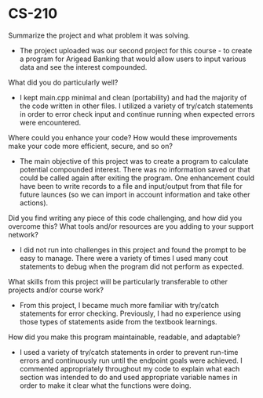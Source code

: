 # CS-210

Summarize the project and what problem it was solving.
- The project uploaded was our second project for this course - to create a program for Arigead Banking that would allow users to input various data and see the interest compounded. 

What did you do particularly well?
- I kept main.cpp minimal and clean (portability) and had the majority of the code written in other files. I utilized a variety of try/catch statements in order to error check input and continue running when expected errors were encountered. 

Where could you enhance your code? How would these improvements make your code more efficient, secure, and so on?
- The main objective of this project was to create a program to calculate potential compounded interest. There was no information saved or that could be called again after exiting the program. One enhancement could have been to write records to a file and input/output from that file for future launces (so we can import in account information and take other actions). 

Did you find writing any piece of this code challenging, and how did you overcome this? What tools and/or resources are you adding to your support network?
- I did not run into challenges in this project and found the prompt to be easy to manage. There were a variety of times I used many cout statements to debug when the program did not perform as expected. 

What skills from this project will be particularly transferable to other projects and/or course work?
- From this project, I became much more familiar with try/catch statements for error checking. Previously, I had no experience using those types of statements aside from the textbook learnings.
 
How did you make this program maintainable, readable, and adaptable?
- I used a variety of try/catch statements in order to prevent run-time errors and continuously run until the endpoint goals were achieved. I commented appropriately throughout my code to explain what each section was intended to do and used appropriate variable names in order to make it clear what the functions were doing. 
